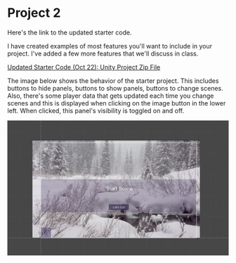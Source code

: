 # Project 2

Here's the link to the updated starter code.

I have created examples of most features you'll want to include in your project.  I've added a few more features that we'll discuss in class.  




[Updated Starter Code (Oct 22): Unity Project Zip File](https://utdallas.box.com/s/8txw4flobwetq4fe4zb92itnp2figpce)

The image below shows the behavior of the starter project.  This includes buttons to hide panels, buttons to show panels, 
buttons to change scenes.  Also, there's some player data that gets updated each time you change scenes and this is displayed when clicking on the image button in the lower left. When clicked, this panel's visibility is toggled on and off.

![](8S4CitwjlI.gif)
